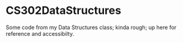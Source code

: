 CS302DataStructures
===================

Some code from my Data Structures class; kinda rough; up here for reference and accessibilty.
